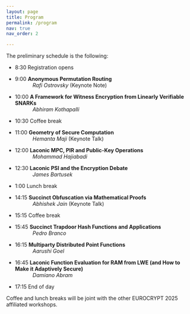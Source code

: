 ```yaml
---
layout: page
title: Program
permalink: /program
nav: true
nav_order: 2

---
```


The preliminary schedule is the following:

- 8:30	Registration opens

- 9:00	**Anonymous Permutation Routing** <br>
	&nbsp;&nbsp;&nbsp;&nbsp;&nbsp;&nbsp;&nbsp;&nbsp;&nbsp;&nbsp;&nbsp; *Rafi Ostrovsky* (Keynote Note)
- 10:00	**A Framework for Witness Encryption from Linearly Verifiable SNARKs** <br>
	&nbsp;&nbsp;&nbsp;&nbsp;&nbsp;&nbsp;&nbsp;&nbsp;&nbsp;&nbsp;&nbsp; *Abhiram Kothapalli*

- 10:30 Coffee break

- 11:00	**Geometry of Secure Computation** <br>
	&nbsp;&nbsp;&nbsp;&nbsp;&nbsp;&nbsp;&nbsp;&nbsp;&nbsp;&nbsp;&nbsp; *Hemanta Maji* (Keynote Talk)
- 12:00 **Laconic MPC, PIR and Public-Key Operations**	 <br>
	&nbsp;&nbsp;&nbsp;&nbsp;&nbsp;&nbsp;&nbsp;&nbsp;&nbsp;&nbsp;&nbsp; *Mohammad Hajiabadi*
- 12:30	**Laconic PSI and the Encryption Debate**  <br>
	&nbsp;&nbsp;&nbsp;&nbsp;&nbsp;&nbsp;&nbsp;&nbsp;&nbsp;&nbsp;&nbsp; *James Bartusek*

- 1:00 Lunch break

- 14:15 **Succinct Obfuscation via Mathematical Proofs** <br>
	&nbsp;&nbsp;&nbsp;&nbsp;&nbsp;&nbsp;&nbsp;&nbsp;&nbsp;&nbsp;&nbsp; *Abhishek Jain* (Keynote Talk)

- 15:15 Coffee break

- 15:45 **Succinct Trapdoor Hash Functions and Applications** <br>
	&nbsp;&nbsp;&nbsp;&nbsp;&nbsp;&nbsp;&nbsp;&nbsp;&nbsp;&nbsp;&nbsp; *Pedro Branco*
- 16:15 **Multiparty Distributed Point Functions** <br>
	&nbsp;&nbsp;&nbsp;&nbsp;&nbsp;&nbsp;&nbsp;&nbsp;&nbsp;&nbsp;&nbsp; *Aarushi Goel*
- 16:45 **Laconic Function Evaluation for RAM from LWE (and How to Make it Adaptively Secure)**<br>
	&nbsp;&nbsp;&nbsp;&nbsp;&nbsp;&nbsp;&nbsp;&nbsp;&nbsp;&nbsp;&nbsp; *Damiano Abram*

- 17:15 End of day  

Coffee and lunch breaks will be joint with the other EUROCRYPT 2025 affiliated workshops.

